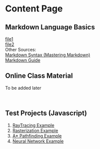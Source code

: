 # Content Page

## Markdown Language Basics
[file1](markDownLang/file1.md)
<br>
[file2](markDownLang/file2.md)
<br>
Other Sources: <br/>
[Markdown Syntax (Mastering Markdown)](https://guides.github.com/features/mastering-markdown/)
<br>
[Markdown Guide](https://www.markdownguide.org/basic-syntax/)
<br>

## Online Class Material
To be added later

<br>

## Test Projects (Javascript)
1. [RayTracing Example](prh/raytr/index.html) 
1. [Rasterization Example]()
1. [A* Pathfinding Example]()
1. [Neural Network Example]()